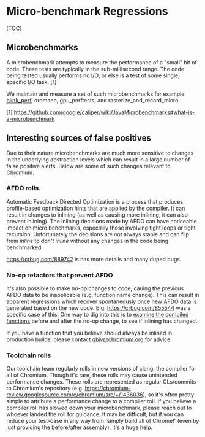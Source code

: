 # Micro-benchmark Regressions

[TOC]

##  Microbenchmarks

A microbenchmark attempts to measure the performance of a "small" bit of code.
These tests are typically in the sub-millisecond range. The code being tested
usually performs no I/O, or else is a test of some single, specific I/O task.
[1]

We maintain and measure a set of such microbenchmarks for example
[blink_perf](./benchmark/harnesses/blink_perf.md), dromaeo, gpu_perftests, and
rasterize_and_record_micro.

[1] https://github.com/google/caliper/wiki/JavaMicrobenchmarks#what-is-a-microbenchmark

## Interesting sources of false positives

Due to their nature microbenchmarks are much more sensitive to changes in the
underlying abstraction levels which can result in a large number of false
positive alerts. Below are some of such changes relevant to Chromium.

### AFDO rolls.

Automatic Feedback Directed Optimization is a process that produces
profile-based optimization hints that are applied by the compiler. It can result
in changes to inlining (as well as causing more inlining, it can also prevent
inlining). The inlining decisions made by AFDO can have noticeable impact on
micro benchmarks, especially those involving tight loops or tight
recursion. Unfortunately the decisions are not always stable and can flip from
*inline* to *don't inline* without any changes in the code being benchmarked.

https://crbug.com/889742 is has more details and many duped bugs.

### No-op refactors that prevent AFDO

It's also possible to make no-op changes to code, cauing the previous AFDO data
to be inapplicable (e.g. function name change). This can result in apparent
regressions which recover spontaneously once new AFDO data is generated based on
the new code. E.g. https://crbug.com/855544 was a specific case of this. One way
to dig into this is to [examine the compiled functions](../disassemble_code.md)
before and after the no-op change, to see if inlining has changed.

If you have a function that you believe should always be inlined in production
builds, please contact gbiv@chromium.org for advice.

### Toolchain rolls

Our toolchain team regularly rolls in new versions of clang, the compiler for
all of Chromium. Though it's rare, these rolls may cause unintended performance
changes. These rolls are represented as regular CLs/commits to Chromium's
repository (e.g.
https://chromium-review.googlesource.com/c/chromium/src/+/1436036), so
it's often pretty simple to attribute a performance change to a compiler
roll. If you believe a compiler roll has slowed down your microbenchmark, please
reach out to whoever landed the roll for guidance. It may be difficult, but if
you can reduce your test-case in any way from 'simply build all of Chrome!'
(even by just providing the before/after assembly), it's a huge help.
